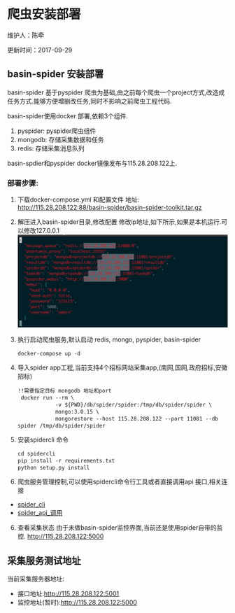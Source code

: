 # 爬虫安装部署

维护人：陈牵

更新时间：2017-09-29

## basin-spider 安装部署

basin-spider 基于pyspider 爬虫为基础,由之前每个爬虫一个project方式,改造成任务方式.能够方便增删改任务,同时不影响之前爬虫工程代码.

basin-spider使用docker 部署,依赖3个组件.
1. pyspider: pyspider爬虫组件
2. mongodb: 存储采集数据和任务
3. redis: 存储采集消息队列

basin-spdier和pyspider docker镜像发布与115.28.208.122上.

### 部署步骤:

1. 下载docker-compose.yml 和配置文件
地址: http://115.28.208.122:88/basin-spider/basin-spider-toolkit.tar.gz

2. 解压进入basin-spider目录,修改配置
    修改ip地址,如下所示,如果是本机运行.可以修改127.0.0.1
    ![PNG](./images/spider_deploy_01.jpg)
3. 执行启动爬虫服务,默认启动 redis, mongo, pyspider, basin-spider

    ~~~
    docker-compose up -d
    ~~~
4. 导入spider app工程,当前支持4个招标网站采集app,(南网,国网,政府招标,安徽招标)

    ~~~
    !!需要指定目标 mongodb 地址和port
     docker run --rm \
                -v ${PWD}/db/spider/spider:/tmp/db/spider/spider \
                mongo:3.0.15 \
                mongorestore --host 115.28.208.122 --port 11081 --db spider /tmp/db/spider/spider
    ~~~

5. 安装spidercli 命令

    ~~~
    cd spidercli
    pip install -r requirements.txt
    python setup.py install
    ~~~

6. 爬虫服务管理控制,可以使用spidercli命令行工具或者直接调用api 接口,相关连接
  
  + [spider_cli](./spider_cli.md)
  + [spider_api_调用](./spider_api_invoke.md)

6. 查看采集状态
    由于未做basin-spider监控界面,当前还是使用spider自带的监控.
    http://115.28.208.122:5000



## 采集服务测试地址

当前采集服务器地址:
+ 接口地址:http://115.28.208.122:5001  
+ 监控地址(暂时):http://115.28.208.122:5000



